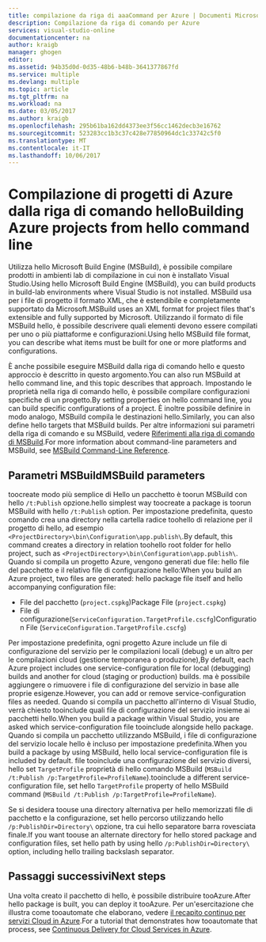 ```yaml
---
title: compilazione da riga di aaaCommand per Azure | Documenti Microsoft
description: Compilazione da riga di comando per Azure
services: visual-studio-online
documentationcenter: na
author: kraigb
manager: ghogen
editor: 
ms.assetid: 94b35d0d-0d35-48b6-b48b-3641377867fd
ms.service: multiple
ms.devlang: multiple
ms.topic: article
ms.tgt_pltfrm: na
ms.workload: na
ms.date: 03/05/2017
ms.author: kraigb
ms.openlocfilehash: 295b61ba162dd4373ee3f56cc1462decb3e16762
ms.sourcegitcommit: 523283cc1b3c37c428e77850964dc1c33742c5f0
ms.translationtype: MT
ms.contentlocale: it-IT
ms.lasthandoff: 10/06/2017
---
```

# <a name="building-azure-projects-from-hello-command-line"></a><span data-ttu-id="11a55-103">Compilazione di progetti di Azure dalla riga di comando hello</span><span class="sxs-lookup"><span data-stu-id="11a55-103">Building Azure projects from hello command line</span></span>
<span data-ttu-id="11a55-104">Utilizza hello Microsoft Build Engine (MSBuild), è possibile compilare prodotti in ambienti lab di compilazione in cui non è installato Visual Studio.</span><span class="sxs-lookup"><span data-stu-id="11a55-104">Using hello Microsoft Build Engine (MSBuild), you can build products in build-lab environments where Visual Studio is not installed.</span></span> <span data-ttu-id="11a55-105">MSBuild usa per i file di progetto il formato XML, che è estendibile e completamente supportato da Microsoft.</span><span class="sxs-lookup"><span data-stu-id="11a55-105">MSBuild uses an XML format for project files that's extensible and fully supported by Microsoft.</span></span> <span data-ttu-id="11a55-106">Utilizzando il formato di file MSBuild hello, è possibile descrivere quali elementi devono essere compilati per uno o più piattaforme e configurazioni.</span><span class="sxs-lookup"><span data-stu-id="11a55-106">Using hello MSBuild file format, you can describe what items must be built for one or more platforms and configurations.</span></span>

<span data-ttu-id="11a55-107">È anche possibile eseguire MSBuild dalla riga di comando hello e questo approccio è descritto in questo argomento.</span><span class="sxs-lookup"><span data-stu-id="11a55-107">You can also run MSBuild at hello command line, and this topic describes that approach.</span></span> <span data-ttu-id="11a55-108">Impostando le proprietà nella riga di comando hello, è possibile compilare configurazioni specifiche di un progetto.</span><span class="sxs-lookup"><span data-stu-id="11a55-108">By setting properties on hello command line, you can build specific configurations of a project.</span></span> <span data-ttu-id="11a55-109">È inoltre possibile definire in modo analogo, MSBuild compila le destinazioni hello.</span><span class="sxs-lookup"><span data-stu-id="11a55-109">Similarly, you can also define hello targets that MSBuild builds.</span></span> <span data-ttu-id="11a55-110">Per altre informazioni sui parametri della riga di comando e su MSBuild, vedere [Riferimenti alla riga di comando di MSBuild](https://msdn.microsoft.com/library/ms164311.aspx).</span><span class="sxs-lookup"><span data-stu-id="11a55-110">For more information about command-line parameters and MSBuild, see [MSBuild Command-Line Reference](https://msdn.microsoft.com/library/ms164311.aspx).</span></span>

## <a name="msbuild-parameters"></a><span data-ttu-id="11a55-111">Parametri MSBuild</span><span class="sxs-lookup"><span data-stu-id="11a55-111">MSBuild parameters</span></span>
<span data-ttu-id="11a55-112">toocreate modo più semplice di Hello un pacchetto è toorun MSBuild con hello `/t:Publish` opzione.</span><span class="sxs-lookup"><span data-stu-id="11a55-112">hello simplest way toocreate a package is toorun MSBuild with hello `/t:Publish` option.</span></span> <span data-ttu-id="11a55-113">Per impostazione predefinita, questo comando crea una directory nella cartella radice toohello di relazione per il progetto di hello, ad esempio `<ProjectDirectory>\bin\Configuration\app.publish\`.</span><span class="sxs-lookup"><span data-stu-id="11a55-113">By default, this command creates a directory in relation toohello root folder for hello project, such as `<ProjectDirectory>\bin\Configuration\app.publish\`.</span></span> <span data-ttu-id="11a55-114">Quando si compila un progetto Azure, vengono generati due file: hello file del pacchetto e il relativo file di configurazione hello:</span><span class="sxs-lookup"><span data-stu-id="11a55-114">When you build an Azure project, two files are generated: hello package file itself and hello accompanying configuration file:</span></span>

* <span data-ttu-id="11a55-115">File del pacchetto (`project.cspkg`)</span><span class="sxs-lookup"><span data-stu-id="11a55-115">Package File (`project.cspkg`)</span></span>
* <span data-ttu-id="11a55-116">File di configurazione(`ServiceConfiguration.TargetProfile.cscfg`)</span><span class="sxs-lookup"><span data-stu-id="11a55-116">Configuration File (`ServiceConfiguration.TargetProfile.cscfg`)</span></span>

<span data-ttu-id="11a55-117">Per impostazione predefinita, ogni progetto Azure include un file di configurazione del servizio per le compilazioni locali (debug) e un altro per le compilazioni cloud (gestione temporanea o produzione),</span><span class="sxs-lookup"><span data-stu-id="11a55-117">By default, each Azure project includes one service-configuration file for local (debugging) builds and another for cloud (staging or production) builds.</span></span> <span data-ttu-id="11a55-118">ma è possibile aggiungere o rimuovere i file di configurazione del servizio in base alle proprie esigenze.</span><span class="sxs-lookup"><span data-stu-id="11a55-118">However, you can add or remove service-configuration files as needed.</span></span> <span data-ttu-id="11a55-119">Quando si compila un pacchetto all'interno di Visual Studio, verrà chiesto tooinclude quali file di configurazione del servizio insieme ai pacchetti hello.</span><span class="sxs-lookup"><span data-stu-id="11a55-119">When you build a package within Visual Studio, you are asked which service-configuration file tooinclude alongside hello package.</span></span> <span data-ttu-id="11a55-120">Quando si compila un pacchetto utilizzando MSBuild, i file di configurazione del servizio locale hello è incluso per impostazione predefinita.</span><span class="sxs-lookup"><span data-stu-id="11a55-120">When you build a package by using MSBuild, hello local service-configuration file is included by default.</span></span> <span data-ttu-id="11a55-121">file tooinclude una configurazione del servizio diversi, hello set `TargetProfile` proprietà di hello comando MSBuild (`MSBuild /t:Publish /p:TargetProfile=ProfileName`).</span><span class="sxs-lookup"><span data-stu-id="11a55-121">tooinclude a different service-configuration file, set hello `TargetProfile` property of hello MSBuild command (`MSBuild /t:Publish /p:TargetProfile=ProfileName`).</span></span>

<span data-ttu-id="11a55-122">Se si desidera toouse una directory alternativa per hello memorizzati file di pacchetto e la configurazione, set hello percorso utilizzando hello `/p:PublishDir=Directory\` opzione, tra cui hello separatore barra rovesciata finale.</span><span class="sxs-lookup"><span data-stu-id="11a55-122">If you want toouse an alternate directory for hello stored package and configuration files, set hello path by using hello `/p:PublishDir=Directory\` option, including hello trailing backslash separator.</span></span>

## <a name="next-steps"></a><span data-ttu-id="11a55-123">Passaggi successivi</span><span class="sxs-lookup"><span data-stu-id="11a55-123">Next steps</span></span>
<span data-ttu-id="11a55-124">Una volta creato il pacchetto di hello, è possibile distribuire tooAzure.</span><span class="sxs-lookup"><span data-stu-id="11a55-124">After hello package is built, you can deploy it tooAzure.</span></span> <span data-ttu-id="11a55-125">Per un'esercitazione che illustra come tooautomate che elaborano, vedere [il recapito continuo per servizi Cloud in Azure](./cloud-services/cloud-services-dotnet-continuous-delivery.md).</span><span class="sxs-lookup"><span data-stu-id="11a55-125">For a tutorial that demonstrates how tooautomate that process, see [Continuous Delivery for Cloud Services in Azure](./cloud-services/cloud-services-dotnet-continuous-delivery.md).</span></span>

